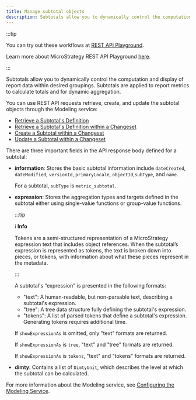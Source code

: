 ```yaml
---
title: Manage subtotal objects
description: Subtotals allow you to dynamically control the computation and display of report data within desired groupings. Subtotals are applied to report metrics to calculate totals and for dynamic aggregation.
---
```


<Available since="2021 Update 5" />

:::tip

You can try out these workflows at [REST API Playground](https://www.postman.com/microstrategysdk/workspace/microstrategy-rest-api/folder/16131298-0e8e2533-03d6-4235-8aa0-6aef1cc2e723?ctx=documentation).

Learn more about MicroStrategy REST API Playground [here](/docs/getting-started/playground.md).

:::

Subtotals allow you to dynamically control the computation and display of report data within desired groupings. Subtotals are applied to report metrics to calculate totals and for dynamic aggregation.

You can use REST API requests retrieve, create, and update the subtotal objects through the Modeling service:

- [Retrieve a Subtotal's Definition](retrieve-a-subtotals-definition.md)
- [Retrieve a Subtotal's Definition within a Changeset](retrieve-a-subtotals-definition-within-a-changeset.md)
- [Create a Subtotal within a Changeset](create-a-subtotal-within-a-changeset.md)
- [Update a Subtotal within a Changeset](update-a-subtotal-within-a-changeset.md)

There are three important fields in the API response body defined for a subtotal:

- **information**: Stores the basic subtotal information include `dateCreated`, `dateModified`, `versionId`, `primaryLocale`, `objectId`,`subType`, and `name`.

  For a subtotal, `subType` is `metric_subtotal`.

- **expression**: Stores the aggregation types and targets defined in the subtotal either using single-value functions or group-value functions.

  :::tip

  :information_source: **Info**

  Tokens are a semi-structured representation of a MicroStrategy expression text that includes object references. When the subtotal’s expression is represented as tokens, the text is broken down into pieces, or tokens, with information about what these pieces represent in the metadata.

  :::

  A subtotal's “expression" is presented in the following formats:

  - "text": A human-readable, but non-parsable text, describing a subtotal's expression.
  - "tree": A tree data structure fully defining the subtotal's expression.
  - "tokens": A list of parsed tokens that define a subtotal's expression. Generating tokens requires additional time.

  If `showExpressionAs` is omitted, only "text" formats are returned.

  If `showExpressionAs` is `tree`, "text" and "tree" formats are returned.

  If `showExpressionAs` is `tokens`, "text" and "tokens" formats are returned.

- **dimty**: Contains a list of `DimtyUnit`, which describes the level at which the subtotal can be calculated.

For more information about the Modeling service, see [Configuring the Modeling Service](https://www2.microstrategy.com/producthelp/2021/InstallConfig/en-us/Content/modeling_service.htm).

